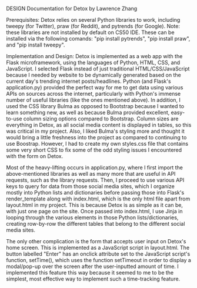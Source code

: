 DESIGN Documentation for Detox by Lawrence Zhang

Prerequisites:
Detox relies on several Python libraries to work, including tweepy (for Twitter), praw (for Reddit), and pytrends (for Google).
Note: these libraries are not installed by default on CS50 IDE. These
can be installed via the following comands: "pip install pytrends", "pip install praw", and "pip install tweepy".

Implementation and Design:
Detox is implemented as a web app with the Flask microframework, using the languages of Python, HTML, CSS, and JavaScript.
I selected Flask instead of just traditional HTML/CSS/JavaScript because I needed by website to be dynamically generated based on
the current day's trending internet posts/headlines. Python (and Flask's application.py) provided the perfect way for me to get data
using various APIs on sources across the internet, particularly with Python's immense number of useful libraries (like the ones mentioned above).
In addition, I used the CSS library Bulma as opposed to Bootstrap because I wanted to learn something new, as well as
because Bulma provided excellent, easy-to-use column sizing options compared to Bootstrap. Column sizes are everything in Detox, as all
social media content is displayed in tables, so this was critical in my project. Also, I liked Bulma's styling more and thought it would
bring a little freshness into the project as compared to continuing to use Boostrap. However, I had to create my own styles.css file that contains
some very short CSS to fix some of the odd styling issues I encountered with the form on Detox.

Most of the heavy-lifting occurs in application.py, where I first import the above-mentioned libraries as well as many more that are useful
in API requests, such as the library requests. Then, I proceed to use various API keys to query for data from those social media sites,
which I organize mostly into Python lists and dictionaries before passing those into Flask's render_template along with index.html, which is the only html
file apart from layout.html in my project. This is because Detox is as simple as it can be, with just one page on the site. Once passed into
index.html, I use Jinja in looping through the various elements in those Python lists/dictionaries, creating row-by-row the different
tables that belong to the different social media sites.

The only other complication is the form that accepts user input on Detox's home screen. This is implemented as a JavaScript script in layout.html. The
button labelled "Enter" has an onclick attribute set to the JavaScript script's function, setTime(), which uses the function setTimeout in order
to display a modal/pop-up over the screen after the user-inputted amount of time. I implemented this feature this way because it seemed to me
to be the simplest, most effective way to implement such a time-tracking feature.